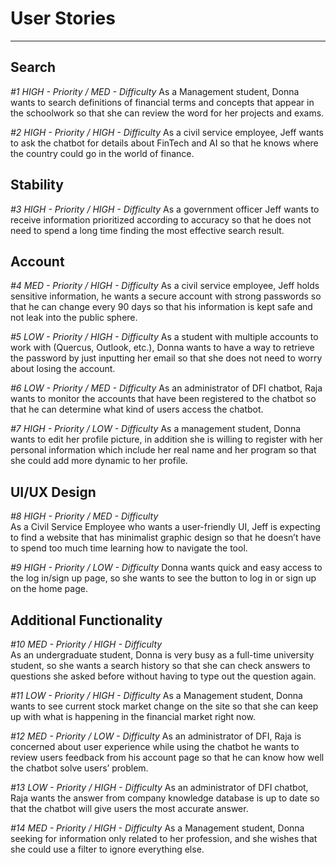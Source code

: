 # User Stories
--------------------

## Search

_#1 HIGH - Priority / MED - Difficulty_
As a Management student, Donna wants to search definitions of financial terms and concepts that appear in the schoolwork so that she can review the word for her projects and exams.

_#2 HIGH - Priority / HIGH - Difficulty_
As a civil service employee, Jeff wants to ask the chatbot for details about FinTech and AI so that he knows where the country could go in the world of finance.


## Stability

_#3 HIGH - Priority / HIGH - Difficulty_
As a government officer Jeff wants to receive information prioritized according to accuracy so that he does not need to spend a long time finding the most effective search result.

## Account

_#4  MED - Priority / HIGH - Difficulty_
As a civil service employee, Jeff holds sensitive information, he wants a secure account with strong passwords so that he can change every 90 days so that his information is kept safe and not leak into the public sphere.

_#5 LOW - Priority / HIGH - Difficulty_
As a student with multiple accounts to work with (Quercus, Outlook, etc.), Donna wants to have a way to retrieve the password by just inputting her email so that she does not need to worry about losing the account.

_#6 LOW - Priority / MED - Difficulty_
As an administrator of DFI chatbot, Raja wants to monitor the accounts that have been registered to the chatbot so that he can determine what kind of users access the chatbot.

_#7 HIGH - Priority / LOW - Difficulty_
As a management student, Donna wants to edit her profile picture, in addition she is willing to register with her personal information which include her real name and her program so that she could add more dynamic to her profile.


## UI/UX Design

_#8 HIGH - Priority  / MED - Difficulty_  
As a Civil Service Employee who wants a user-friendly UI, Jeff is expecting to find a website that has minimalist graphic design so that he doesn’t have to spend too much time learning how to navigate the tool.

_#9 HIGH - Priority / LOW - Difficulty_
Donna wants quick and easy access to the log in/sign up page, so she wants to see the button to log in or sign up on the home page.


## Additional Functionality

_#10 MED - Priority / HIGH - Difficulty_  
As an undergraduate student, Donna is very busy as a full-time university student, so she wants a search history so that she can check answers to questions she asked before without having to type out the question again.

_#11 LOW - Priority / HIGH - Difficulty_
As a Management student, Donna wants to see current stock market change on the site so that she can keep up with what is happening in the financial market right now.

_#12 MED - Priority / LOW - Difficulty_
As an administrator of DFI, Raja is concerned about user experience while using the chatbot he wants to review users feedback from his account page so that he can know how well the chatbot solve users’ problem.

_#13 LOW - Priority / HIGH - Difficulty_
As an administrator of DFI chatbot, Raja wants the answer from company knowledge database is up to date so that the chatbot will give users the most accurate answer.

_#14 MED - Priority / HIGH - Difficulty_
As a Management student, Donna seeking for information only related to her profession, and she wishes that she could use a filter to ignore everything else.
